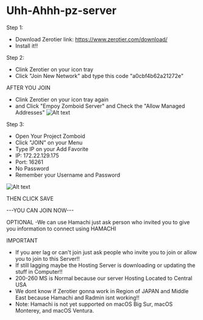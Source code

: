 # Uhh-Ahhh-pz-server

Step 1: 
- Download Zerotier
link: https://www.zerotier.com/download/
- Install it!!

Step 2:
- Clink Zerotier on your icon tray
- Click "Join New Network" abd type this code "a0cbf4b62a21272e"

AFTER YOU JOIN
- Clink Zerotier on your icon tray again
- and Click "Empoy Zomboid Server" and Check the "Allow Managed Addresses"
![Alt text](https://cdn.discordapp.com/attachments/1092826952085295147/1162303252344361012/image.png?ex=653b7241&is=6528fd41&hm=65e9cfd77af8d929945bdd418a76b7a8874269fedfa03f71238dc67e4458f0d8&)

Step 3:
- Open Your Project Zomboid
- Click "JOIN" on your Menu
- Type IP on your Add Favorite
- IP: 172.22.129.175
- Port: 16261
- No Password
- Remember your Username and Password
 
 ![Alt text](https://cdn.discordapp.com/attachments/1000730942551359508/1162635648080019518/image.png?ex=653ca7d3&is=652a32d3&hm=250c813fc5da17adb82983f89aed72d5faddbc5411e22541d911da79393275ab&)

THEN CLICK SAVE

---YOU CAN JOIN NOW---

OPTIONAL
-We can use Hamachi just ask person who invited you to give you information to connect using HAMACHI

IMPORTANT

- If you arer lag or can't join just ask people who invite you to join or allow you to join to this Server!!
- If still lagging maybe the Hosting Server is downloading or updating the stuff in Computer!!
- 200-260 MS is Normal because our server Hosting Located to Central USA
- We dont know if Zerotier gonna work in Region of JAPAN and Middle East because Hamachi and Radmin isnt working!!
- Note: Hamachi is not yet supported on macOS Big Sur, macOS Monterey, and macOS Ventura.

